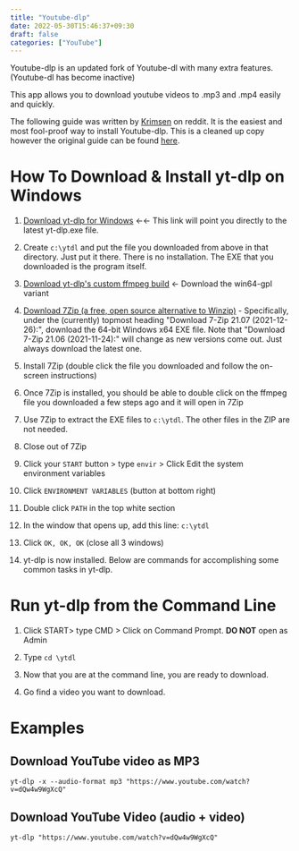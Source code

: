 ```yaml
---
title: "Youtube-dlp"
date: 2022-05-30T15:46:37+09:30
draft: false
categories: ["YouTube"]
---
```

Youtube-dlp is an updated fork of Youtube-dl with many extra features. (Youtube-dl has become inactive)

This app allows you to download youtube videos to .mp3 and .mp4 easily and quickly.

The following guide was written by [Krimsen](https://www.reddit.com/user/krimsen/) on reddit. It is the easiest and most fool-proof way to install Youtube-dlp. This is a cleaned up copy however the original guide can be found [here](https://www.reddit.com/r/youtubedl/comments/qzqzaz/can_someone_please_post_a_simple_guide_on_making/hlon6k5/).

# How To Download & Install yt-dlp on Windows
1.    [Download yt-dlp for Windows](https://github.com/yt-dlp/yt-dlp/releases/latest/download/yt-dlp.exe) ←← This link will point you directly to the latest yt-dlp.exe file.

2.    Create ```c:\ytdl``` and put the file you downloaded from above in that directory. Just put it there. There is no installation. The EXE that you downloaded is the program itself.

3.    [Download yt-dlp's custom ffmpeg build](https://github.com/yt-dlp/FFmpeg-Builds/wiki/Latest) ← Download the win64-gpl variant

4.    [Download 7Zip (a free, open source alternative to Winzip)](https://www.7-zip.org/download.html) - Specifically, under the (currently) topmost heading "Download 7-Zip 21.07 (2021-12-26):", download the 64-bit Windows x64 EXE file. Note that "Download 7-Zip 21.06 (2021-11-24):" will change as new versions come out. Just always download the latest one.

5.    Install 7Zip (double click the file you downloaded and follow the on-screen instructions)

6.    Once 7Zip is installed, you should be able to double click on the ffmpeg file you downloaded a few steps ago and it will open in 7Zip

7.    Use 7Zip to extract the EXE files to ```c:\ytdl```. The other files in the ZIP are not needed.

8.    Close out of 7Zip

9.    Click your ```START``` button > type ```envir``` > Click Edit the system environment variables

10.    Click ```ENVIRONMENT VARIABLES``` (button at bottom right)

11.    Double click ```PATH``` in the top white section

12.    In the window that opens up, add this line:
        ```c:\ytdl```

14.    Click ```OK, OK, OK``` (close all 3 windows)

15.    yt-dlp is now installed. Below are commands for accomplishing some common tasks in yt-dlp.

# Run yt-dlp from the Command Line

1.    Click START> type CMD > Click on Command Prompt. __DO NOT__ open as Admin 

2.    Type ```cd \ytdl```

3.    Now that you are at the command line, you are ready to download.

4.    Go find a video you want to download. 

# Examples
## Download YouTube video as MP3

```yt-dlp -x --audio-format mp3 "https://www.youtube.com/watch?v=dQw4w9WgXcQ"```

## Download YouTube Video (audio + video)

```yt-dlp "https://www.youtube.com/watch?v=dQw4w9WgXcQ"```

